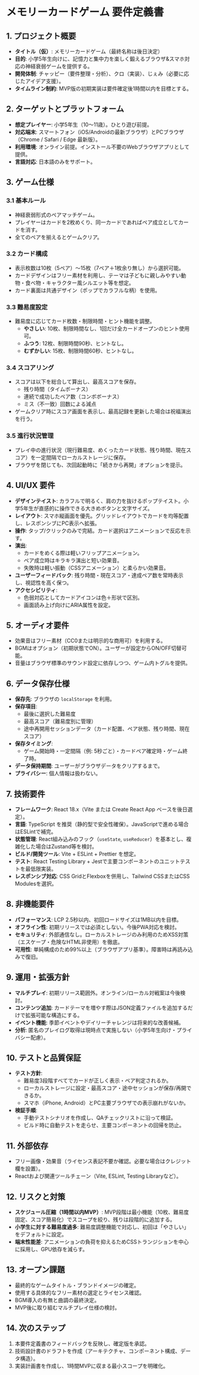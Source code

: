 # メモリーカードゲーム 要件定義書

## 1. プロジェクト概要
- **タイトル（仮）**: メモリーカードゲーム（最終名称は後日決定）
- **目的**: 小学5年生向けに、記憶力と集中力を楽しく鍛えるブラウザ&スマホ対応の神経衰弱ゲームを提供する。
- **開発体制**: チャッピー（要件整理・分析）、クロ（実装）、じぇみ（必要に応じたアイデア支援）。
- **タイムライン制約**: MVP版の初期実装は要件確定後1時間以内を目標とする。

## 2. ターゲットとプラットフォーム
- **想定プレイヤー**: 小学5年生（10〜11歳）。ひとり遊び前提。
- **対応端末**: スマートフォン（iOS/Androidの最新ブラウザ）とPCブラウザ（Chrome / Safari / Edge 最新版）。
- **利用環境**: オンライン前提。インストール不要のWebブラウザアプリとして提供。
- **言語対応**: 日本語のみをサポート。

## 3. ゲーム仕様
### 3.1 基本ルール
- 神経衰弱形式のペアマッチゲーム。
- プレイヤーはカードを2枚めくり、同一カードであればペア成立としてカードを消す。
- 全てのペアを揃えるとゲームクリア。

### 3.2 カード構成
- 表示枚数は10枚（5ペア）〜15枚（7ペア＋1枚余り無し）から選択可能。
- カードデザインはフリー素材を利用し、テーマは子どもに親しみやすい動物・食べ物・キャラクター風シルエット等を想定。
- カード裏面は共通デザイン（ポップでカラフルな柄）を使用。

### 3.3 難易度設定
- 難易度に応じてカード枚数・制限時間・ヒント機能を調整。
  - **やさしい**: 10枚、制限時間なし、1回だけ全カードオープンのヒント使用可。
  - **ふつう**: 12枚、制限時間90秒、ヒントなし。
  - **むずかしい**: 15枚、制限時間60秒、ヒントなし。

### 3.4 スコアリング
- スコアは以下を総合して算出し、最高スコアを保存。
  - 残り時間（タイムボーナス）
  - 連続で成功したペア数（コンボボーナス）
  - ミス（不一致）回数による減点
- ゲームクリア時にスコア画面を表示し、最高記録を更新した場合は祝福演出を行う。

### 3.5 進行状況管理
- プレイ中の進行状況（現行難易度、めくったカード状態、残り時間、現在スコア）を一定間隔でローカルストレージに保存。
- ブラウザを閉じても、次回起動時に「続きから再開」オプションを提示。

## 4. UI/UX 要件
- **デザインテイスト**: カラフルで明るく、肩の力を抜けるポップテイスト。小学5年生が直感的に操作できる大きめボタンと文字サイズ。
- **レイアウト**: スマホ縦画面を優先。グリッドレイアウトでカードを均等配置し、レスポンシブにPC表示へ拡張。
- **操作**: タップ/クリックのみで完結。カード選択はアニメーションで反応を示す。
- **演出**: 
  - カードをめくる際は軽いフリップアニメーション。
  - ペア成立時はキラキラ演出と短い効果音。
  - 失敗時は軽い振動（CSSアニメーション）と柔らかい効果音。
- **ユーザーフィードバック**: 残り時間・現在スコア・達成ペア数を常時表示し、視認性を高く保つ。
- **アクセシビリティ**: 
  - 色弱対応としてカードアイコンは色＋形状で区別。
  - 画面読み上げ向けにARIA属性を設定。

## 5. オーディオ要件
- 効果音はフリー素材（CC0または明示的な商用可）を利用する。
- BGMはオプション（初期状態でON）。ユーザーが設定からON/OFF切替可能。
- 音量はブラウザ標準のサウンド設定に依存しつつ、ゲーム内トグルを提供。

## 6. データ保存仕様
- **保存先**: ブラウザの `localStorage` を利用。
- **保存項目**:
  - 最後に選択した難易度
  - 最高スコア（難易度別に管理）
  - 途中再開用セッションデータ（カード配置、ペア状態、残り時間、現在スコア）
- **保存タイミング**: 
  - ゲーム開始時・一定間隔（例: 5秒ごと）・カードペア確定時・ゲーム終了時。
- **データ保持期間**: ユーザーがブラウザデータをクリアするまで。
- **プライバシー**: 個人情報は扱わない。

## 7. 技術要件
- **フレームワーク**: React 18.x（Vite または Create React App ベースを後日選定）。
- **言語**: TypeScript を推奨（静的型で安全性確保）。JavaScriptで進める場合はESLintで補完。
- **状態管理**: React組み込みのフック（`useState`, `useReducer`）を基本とし、複雑化した場合はZustand等を検討。
- **ビルド/開発ツール**: Vite + ESLint + Prettier を想定。
- **テスト**: React Testing Library + Jestで主要コンポーネントのユニットテストを最低限実装。
- **レスポンシブ対応**: CSS GridとFlexboxを併用し、Tailwind CSSまたはCSS Modulesを選択。

## 8. 非機能要件
- **パフォーマンス**: LCP 2.5秒以内、初回ロードサイズは1MB以内を目標。
- **オフライン性**: 初期リリースでは必須としない。今後PWA対応を検討。
- **セキュリティ**: 外部通信なし。ローカルストレージのみ利用のためXSS対策（エスケープ・危険なHTML非使用）を徹底。
- **可用性**: 単純構成のため99%以上（ブラウザアプリ基準）。障害時は再読み込みで復旧。

## 9. 運用・拡張方針
- **マルチプレイ**: 初期リリース範囲外。オンライン/ローカル対戦案は今後検討。
- **コンテンツ追加**: カードテーマを増やす際はJSON定義ファイルを追加するだけで拡張可能な構造にする。
- **イベント機能**: 季節イベントやデイリーチャレンジは将来的な改善候補。
- **分析**: 匿名のプレイログ取得は現時点で実施しない（小学5年生向け・プライバシー配慮）。

## 10. テストと品質保証
- **テスト方針**:
  - 難易度3段階すべてでカードが正しく表示・ペア判定されるか。
  - ローカルストレージに設定・最高スコア・途中セッションが保存/再開できるか。
  - スマホ（iPhone, Android）とPC主要ブラウザでの表示崩れがないか。
- **検証手順**:
  - 手動テストシナリオを作成し、QAチェックリストに沿って検証。
  - ビルド時に自動テストを走らせ、主要コンポーネントの回帰を防止。

## 11. 外部依存
- フリー画像・効果音（ライセンス表記不要か確認。必要な場合はクレジット欄を設置）。
- Reactおよび関連ツールチェーン（Vite, ESLint, Testing Libraryなど）。

## 12. リスクと対策
- **スケジュール圧縮（1時間以内MVP）**: MVP段階は最小機能（10枚、難易度固定、スコア簡易化）でスコープを絞り、残りは段階的に追加する。
- **小学生に対する難易度過多**: 難易度調整機能で対応し、初回は「やさしい」をデフォルトに設定。
- **端末性能差**: アニメーションの負荷を抑えるためCSSトランジションを中心に採用し、GPU依存を減らす。

## 13. オープン課題
- 最終的なゲームタイトル・ブランドイメージの確定。
- 使用する具体的なフリー素材の選定とライセンス確認。
- BGM導入の有無と曲調の最終決定。
- MVP後に取り組むマルチプレイ仕様の検討。

## 14. 次のステップ
1. 本要件定義書のフィードバックを反映し、確定版を承認。
2. 技術設計書のドラフトを作成（アーキテクチャ、コンポーネント構成、データ構造）。
3. 実装計画書を作成し、1時間MVPに収まる最小スコープを明確化。

